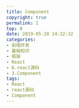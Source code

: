 ```yaml
---
title: Component
copyright: true
permalink: 1
top: 0
date: 2019-05-20 14:22:32
categories:
- 前端开发
- 基础知识
- 框架
- React
- 6.react源码
- 3.Component
tags:
- React
- react源码
- Component
---
```

